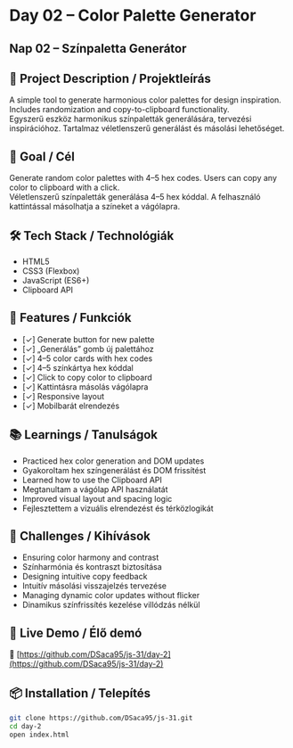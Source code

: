 # Day 02 – Color Palette Generator  
## Nap 02 – Színpaletta Generátor

## 📄 Project Description / Projektleírás  
A simple tool to generate harmonious color palettes for design inspiration. Includes randomization and copy-to-clipboard functionality.  
Egyszerű eszköz harmonikus színpaletták generálására, tervezési inspirációhoz. Tartalmaz véletlenszerű generálást és másolási lehetőséget.

## 🧠 Goal / Cél
Generate random color palettes with 4–5 hex codes. Users can copy any color to clipboard with a click.  
Véletlenszerű színpaletták generálása 4–5 hex kóddal. A felhasználó kattintással másolhatja a színeket a vágólapra.

## 🛠️ Tech Stack / Technológiák
- HTML5
- CSS3 (Flexbox)
- JavaScript (ES6+)
- Clipboard API

## 🎯 Features / Funkciók
- [✓] Generate button for new palette  
- [✓] „Generálás” gomb új palettához  
- [✓] 4–5 color cards with hex codes  
- [✓] 4–5 színkártya hex kóddal  
- [✓] Click to copy color to clipboard  
- [✓] Kattintásra másolás vágólapra  
- [✓] Responsive layout  
- [✓] Mobilbarát elrendezés

## 📚 Learnings / Tanulságok  
- Practiced hex color generation and DOM updates  
- Gyakoroltam hex színgenerálást és DOM frissítést  
- Learned how to use the Clipboard API  
- Megtanultam a vágólap API használatát  
- Improved visual layout and spacing logic  
- Fejlesztettem a vizuális elrendezést és térközlogikát

## 🧩 Challenges / Kihívások  
- Ensuring color harmony and contrast  
- Színharmónia és kontraszt biztosítása  
- Designing intuitive copy feedback  
- Intuitív másolási visszajelzés tervezése  
- Managing dynamic color updates without flicker  
- Dinamikus színfrissítés kezelése villódzás nélkül

## 🚀 Live Demo / Élő demó
🔗 [https://github.com/DSaca95/js-31/day-2](https://github.com/DSaca95/js-31/day-2)

## 📦 Installation / Telepítés
```bash
git clone https://github.com/DSaca95/js-31.git
cd day-2
open index.html